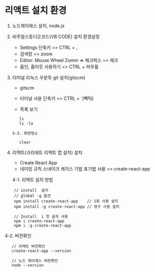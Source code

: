 # 리액트 설치 환경

1. 노드제이에스 설치, node.js

2. 비주얼스튜디오코드(VB CODE) 설치 환경설정
   - Settings 단축키 => CTRL + , 
   - 검색창 => zoom
   - Editor: Mouse Wheel Zomm => 체크박스 => 체크
   - 줌인, 줌아웃 사용하기 => CTRL + 마우휠

3. 터미널 리눅스 우분투 git 설치(gitscm)
   
   - gitscm 

   - 터미널 사용 
     단축키 => CTRL + `(빽틱)

   - 목록 보기  

   ```JS   
      ls    
      ls -la 
   ```
       5-3. 화면청소
   ```JS    
      clear
   ```

4. 리액트(크리에트 리액트 앱 설치) 설치 

   - Create React App  
   - 네이밍 규칙 스네이크 케이스 기법 표기법 사용 => create-react-app
   
   4-1. 리액트 설치 방법  

```JS   
    // install  설치
    // global -g 옵션 
    npm install create-react-app    // 1회 사용 설치 
    npm install -g create-react-app // 영구 사용 설치
    
    // Install  i 첫 글자 사용
    npm i create-react-app
    npm i -g create-react-app
```

  4-2. 버전확인

```JS
   // 리액트 버전확인
   create-react-app --version

   // 노드 제이에스 버전확인
   node --version
```